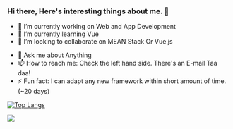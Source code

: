 ### Hi there, Here's interesting things about me. 👋

- 🔭 I’m currently working on Web and App Development
- 🌱 I’m currently learning Vue
- 👯 I’m looking to collaborate on MEAN Stack Or Vue.js
<!-- 🤔 I’m looking for help with nothing right now -->
- 💬 Ask me about Anything
- 📫 How to reach me: Check the left hand side. There's an E-mail Taa daa!
- ⚡ Fun fact: I can adapt any new framework within short amount of time. (~20 days)


[![Top Langs](https://github-readme-stats.vercel.app/api/top-langs/?username=meet86&layout=compact)](https://github.com/anuraghazra/github-readme-stats)

![](https://komarev.com/ghpvc/?username=meet86)

